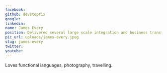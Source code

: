 ```yaml
---
facebook: 
github: devstopfix
google: 
linkedin: 
name: James Every
position: Delivered several large scale integration and business transformation projects around Europe
pic_url: uploads/james-every.jpeg
slug: james-every
twitter: 
youtube: 
---
```

<p>Loves functional languages, photography, travelling.</p>
